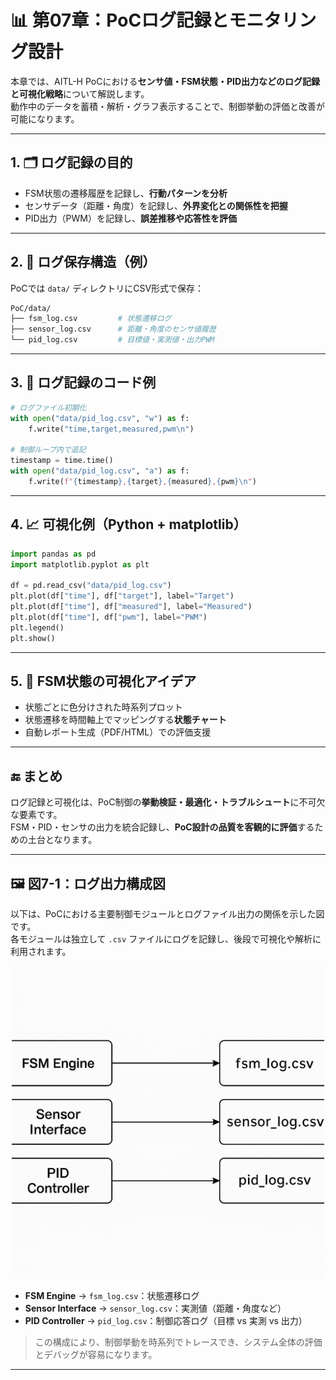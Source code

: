 # 📊 第07章：PoCログ記録とモニタリング設計

本章では、AITL-H PoCにおける**センサ値・FSM状態・PID出力などのログ記録と可視化戦略**について解説します。  
動作中のデータを蓄積・解析・グラフ表示することで、制御挙動の評価と改善が可能になります。

---

## 1. 🗂 ログ記録の目的

- FSM状態の遷移履歴を記録し、**行動パターンを分析**
- センサデータ（距離・角度）を記録し、**外界変化との関係性を把握**
- PID出力（PWM）を記録し、**誤差推移や応答性を評価**

---

## 2. 🧩 ログ保存構造（例）

PoCでは `data/` ディレクトリにCSV形式で保存：

```bash
PoC/data/
├── fsm_log.csv         # 状態遷移ログ
├── sensor_log.csv      # 距離・角度のセンサ値履歴
└── pid_log.csv         # 目標値・実測値・出力PWM
```

---

## 3. 📝 ログ記録のコード例

```python
# ログファイル初期化
with open("data/pid_log.csv", "w") as f:
    f.write("time,target,measured,pwm\n")

# 制御ループ内で追記
timestamp = time.time()
with open("data/pid_log.csv", "a") as f:
    f.write(f"{timestamp},{target},{measured},{pwm}\n")
```

---

## 4. 📈 可視化例（Python + matplotlib）

```python
import pandas as pd
import matplotlib.pyplot as plt

df = pd.read_csv("data/pid_log.csv")
plt.plot(df["time"], df["target"], label="Target")
plt.plot(df["time"], df["measured"], label="Measured")
plt.plot(df["time"], df["pwm"], label="PWM")
plt.legend()
plt.show()
```

---

## 5. 📡 FSM状態の可視化アイデア

- 状態ごとに色分けされた時系列プロット
- 状態遷移を時間軸上でマッピングする**状態チャート**
- 自動レポート生成（PDF/HTML）での評価支援

---

## 🔚 まとめ

ログ記録と可視化は、PoC制御の**挙動検証・最適化・トラブルシュート**に不可欠な要素です。  
FSM・PID・センサの出力を統合記録し、**PoC設計の品質を客観的に評価**するための土台となります。

---

## 🖼 図7-1：ログ出力構成図

以下は、PoCにおける主要制御モジュールとログファイル出力の関係を示した図です。  
各モジュールは独立して `.csv` ファイルにログを記録し、後段で可視化や解析に利用されます。

<div align="center">
  <img src="./images/figure7_1_log_output_diagram.png" alt="ログ出力構成図" width="500"/>
</div>

- **FSM Engine** → `fsm_log.csv`：状態遷移ログ
- **Sensor Interface** → `sensor_log.csv`：実測値（距離・角度など）
- **PID Controller** → `pid_log.csv`：制御応答ログ（目標 vs 実測 vs 出力）

> この構成により、制御挙動を時系列でトレースでき、システム全体の評価とデバッグが容易になります。

---

